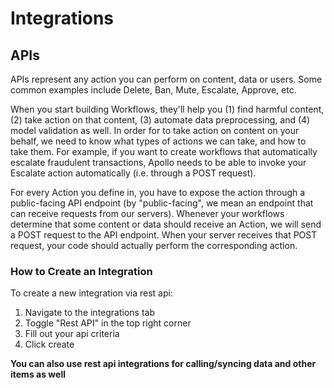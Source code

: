 # Integrations

## APIs

APIs represent any action you can perform on content, data or users. Some common examples include Delete, Ban, Mute, Escalate, Approve, etc.

When you start building Workflows, they'll help you (1) find harmful content, (2) take action on that content, (3) automate data preprocessing, and (4) model validation as well. In order for to take action on content on your behalf, we need to know what types of actions we can take, and how to take them. For example, if you want to create workflows that automatically escalate fraudulent transactions, Apollo needs to be able to invoke your Escalate action automatically (i.e. through a POST request).

For every Action you define in, you have to expose the action through a public-facing API endpoint (by "public-facing", we mean an endpoint that can receive requests from our servers). Whenever your workflows determine that some content or data should receive an Action, we will send a POST request to the API endpoint. When your server receives that POST request, your code should actually perform the corresponding action.

### How to Create an Integration

To create a new integration via rest api:

1. Navigate to the integrations tab
2. Toggle "Rest API" in the top right corner
3. Fill out your api criteria
4. Click create

**You can also use rest api integrations for calling/syncing data and other items as well**

<!-- ## Connecting a Database

Integrations with external databases can be synced into the platform. Once connected your data is syncing in real-time. You can use your database integrations to perform analytics, trigger workflows or workflows and manually review whats being updated in your database in real-time.

To create a new database connection:

1. Navigate to the integrations tab
2. Fill out your database uri
3. Click create -->
